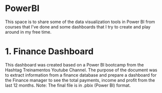 # PowerBI

This space is to share some of the data visualization tools in Power BI from courses that I've done and some dashboards that I try to create and play around in my free time.

# 1. Finance Dashboard

This dashboard was created based on a Power BI bootcamp from the Hashtag Treinamentos Youtube Channel. The purpose of the document was to extract information from a finance
database and prepare a dashboard for the Finance manager to see the total payments, income and profit from the last 12 months.
Note: The final file is in .pbix (Power BI) format.
